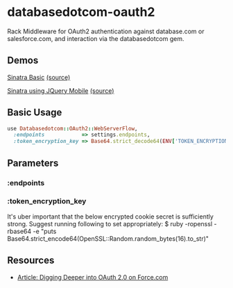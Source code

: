# databasedotcom-oauth2

Rack Middleware for OAuth2 authentication against database.com or salesforce.com, and interaction via the databasedotcom gem.

## Demos

[Sinatra Basic](http://databasedotcom-oauth2-sinatra-basic.herokuapp.com) [(source)](https://github.com/richardvanhook/databasedotcom-oauth2-sinatra-basic)

[Sinatra using JQuery Mobile](http://databasedotcom-oauth2-sinatra-jqm.herokuapp.com) [(source)](https://github.com/richardvanhook/databasedotcom-oauth2-sinatra-jqm)


## Basic Usage

```ruby
use Databasedotcom::OAuth2::WebServerFlow, 
  :endpoints            => settings.endpoints, 
  :token_encryption_key => Base64.strict_decode64(ENV['TOKEN_ENCRYPTION_KEY'])
```

## Parameters

### :endpoints



### :token_encryption_key

It's uber important that the below encrypted cookie secret
is sufficiently strong.  Suggest running following to set appropriately:
$ ruby -ropenssl -rbase64 -e "puts Base64.strict_encode64(OpenSSL::Random.random_bytes(16).to_str)"

## Resources

* [Article: Digging Deeper into OAuth 2.0 on Force.com](http://wiki.developerforce.com/index.php/Digging_Deeper_into_OAuth_2.0_on_Force.com)